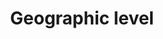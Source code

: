---
title: 'Geographic level'
field: 'is.coverage.geographicLevel'
slug: 'global-geographic-level'
description: 'Level of geographic focus or coverage'
comment: 'select from control list'
required: False
vocabulary: 'global-geographic-level.txt'
module: 'Coverage'
cluster: 'Global'
policy: 'Controlled value. Single select from control list.'
---